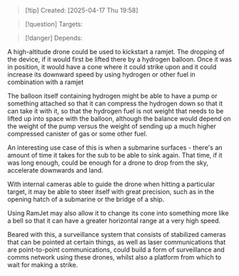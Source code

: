 
>[!tip] Created: [2025-04-17 Thu 19:58]

>[!question] Targets: 

>[!danger] Depends: 

A high-altitude drone could be used to kickstart a ramjet. The dropping of the device, if it would first be lifted there by a hydrogen balloon. Once it was in position, it would have a cone where it could strike upon and it could increase its downward speed by using hydrogen or other fuel in combination with a ramjet

The balloon itself containing hydrogen might be able to have a pump or something attached so that it can compress the hydrogen down so that it can take it with it, so that the hydrogen fuel is not weight that needs to be lifted up into space with the balloon, although the balance would depend on the weight of the pump versus the weight of sending up a much higher compressed canister of gas or some other fuel. 

An interesting use case of this is when a submarine surfaces - there's an amount of time it takes for the sub to be able to sink again. That time, if it was long enough, could be enough for a drone to drop from the sky, accelerate downwards and land. 

With internal cameras able to guide the drone when hitting a particular target, it may be able to steer itself with great precision, such as in the opening hatch of a submarine or the bridge of a ship. 

Using RamJet may also allow it to change its cone into something more like a bell so that it can have a greater horizontal range at a very high speed. 

Beared with this, a surveillance system that consists of stabilized cameras that can be pointed at certain things, as well as laser communications that are point-to-point communications, could build a form of surveillance and comms network using these drones, whilst also a platform from which to wait for making a strike. 
